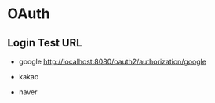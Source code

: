 
# OAuth 

## Login Test URL 
- google
[http://localhost:8080/oauth2/authorization/google](http://localhost:8080/oauth2/authorization/google)

- kakao

- naver

